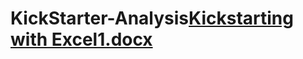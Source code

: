 # KickStarter-Analysis[Kickstarting with Excel1.docx](https://github.com/Elsa050464/KickStarter-Analysis/files/7450794/Kickstarting.with.Excel1.docx)
